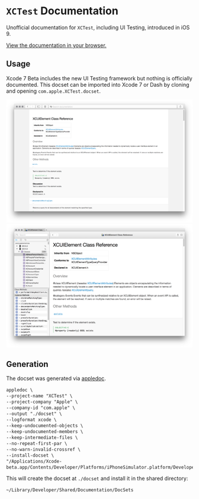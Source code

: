# `XCTest` Documentation

Unofficial documentation for `XCTest`, including UI Testing, introduced in iOS 9.

[View the documentation in your browser.](http://joemasilotti.github.io/XCTest-Documentation/)

## Usage

Xcode 7 Beta includes the new UI Testing framework but nothing is officially documented. This docset can be imported into Xcode 7 or Dash by cloning and opening `com.apple.XCTest.docset`.

![Xcode](Images/Xcode.png)
![Dash](Images/Dash.png)

## Generation

The docset was generated via [appledoc](https://github.com/tomaz/appledoc#readme).

```
appledoc \
--project-name "XCTest" \
--project-company "Apple" \
--company-id "com.apple" \
--output "./docset" \
--logformat xcode \
--keep-undocumented-objects \
--keep-undocumented-members \
--keep-intermediate-files \
--no-repeat-first-par \
--no-warn-invalid-crossref \
--install-docset \
"/Applications/Xcode-beta.app/Contents/Developer/Platforms/iPhoneSimulator.platform/Developer/Library/Frameworks/XCTest.framework"
```

This will create the docset at `./docset` and install it in the shared directory:

```
~/Library/Developer/Shared/Documentation/DocSets
```
